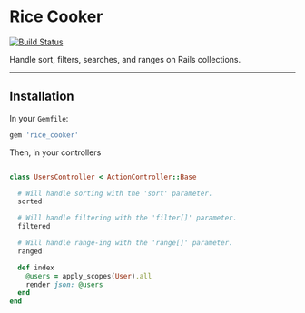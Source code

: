 # Rice Cooker

[![Build Status](https://travis-ci.com/lambda2/rice_cooker.svg?token=zsj9q6JjpQd8brNcmt9S&branch=master)](https://travis-ci.com/lambda2/rice_cooker)

Handle sort, filters, searches, and ranges on Rails collections.

-------------------

## Installation

In your `Gemfile`:

```ruby
gem 'rice_cooker'
```

Then, in your controllers

```ruby

class UsersController < ActionController::Base

  # Will handle sorting with the 'sort' parameter.
  sorted

  # Will handle filtering with the 'filter[]' parameter.
  filtered

  # Will handle range-ing with the 'range[]' parameter.
  ranged

  def index
    @users = apply_scopes(User).all
    render json: @users
  end
end

```